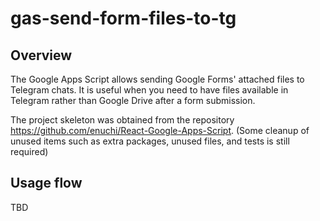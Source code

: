# gas-send-form-files-to-tg

## Overview
The Google Apps Script allows sending Google Forms' attached files to Telegram chats. It is useful when you need to have files available in Telegram rather than Google Drive after a form submission.

The project skeleton was obtained from the repository https://github.com/enuchi/React-Google-Apps-Script. 
(Some cleanup of unused items such as extra packages, unused files, and tests is still required)

## Usage flow

TBD